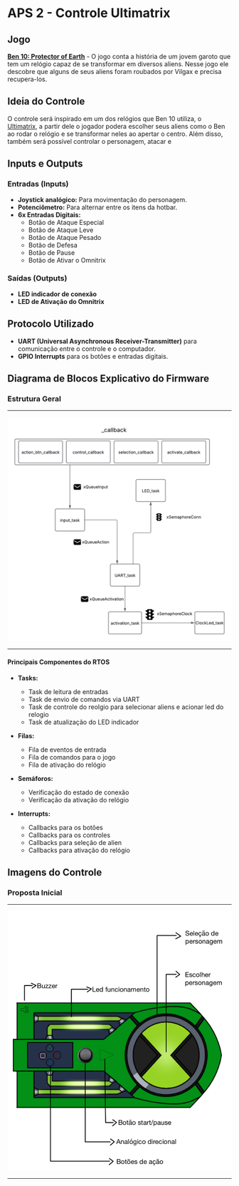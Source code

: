 # APS 2 - Controle Ultimatrix 

## Jogo
**[Ben 10: Protector of Earth](https://ben10.fandom.com/pt-br/wiki/Ben_10:_Protector_of_Earth)** - O jogo conta a história de um jovem garoto que tem um relógio capaz de se transformar em diversos aliens. Nesse jogo ele descobre que alguns de seus aliens foram roubados por Vilgax e precisa recupera-los.

## Ideia do Controle
O controle será inspirado em um dos relógios que Ben 10 utiliza, o [Ultimatrix](https://ben10.fandom.com/wiki/Ultimatrix_(Original)), a partir dele o jogador podera escolher seus aliens como o Ben ao rodar o relógio e se transformar neles ao apertar o centro. Além disso, também será possível controlar o personagem, atacar e 

## Inputs e Outputs
### **Entradas (Inputs)**
- **Joystick analógico:** Para movimentação do personagem.
- **Potenciômetro:** Para alternar entre os itens da hotbar.
- **6x Entradas Digitais:**
  - Botão de Ataque Especial
  - Botão de Ataque Leve
  - Botão de Ataque Pesado
  - Botão de Defesa
  - Botão de Pause
  - Botão de Ativar o Omnitrix

### **Saídas (Outputs)**
- **LED indicador de conexão**
- **LED de Ativação do Omnitrix**

## Protocolo Utilizado
- **UART (Universal Asynchronous Receiver-Transmitter)** para comunicação entre o controle e o computador.
- **GPIO Interrupts** para os botões e entradas digitais.

## Diagrama de Blocos Explicativo do Firmware
### **Estrutura Geral**
---

![Estrutura](diagram_task_aps2.png)

---

#### **Principais Componentes do RTOS**
- **Tasks:**
  - Task de leitura de entradas
  - Task de envio de comandos via UART
  - Task de controle do reolgio para selecionar aliens e acionar led do relogio
  - Task de atualização do LED indicador

- **Filas:**
  - Fila de eventos de entrada
  - Fila de comandos para o jogo
  - Fila de ativação do relógio

- **Semáforos:**
  - Verificação do estado de conexão
  - Verificação da ativação do relógio

- **Interrupts:**
  - Callbacks para os botões
  - Callbacks para os controles
  - Callbacks para seleção de alien
  - Callbacks para ativação do relógio

## Imagens do Controle
### **Proposta Inicial**
---

![Proposta](Modelo_Controle.png)

---